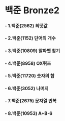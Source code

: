 # 백준 Bronze2 

#### - 1.백준(2562) 최댓값
#### - 2.백준(1152) 단어의 개수
#### - 3.백준(10809) 알파벳 찾기
#### - 4.백준(8958) OX퀴즈
#### - 5.백준(11720) 숫자의 합
#### - 6.백준(3052) 나머지
#### - 7.백준(2675) 문자열 반복
#### - 8.백준(10953) A+B-6